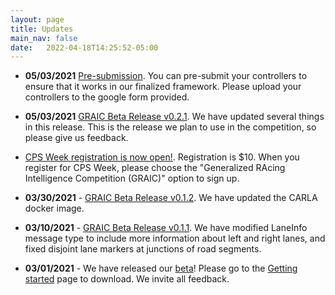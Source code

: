 ```yaml
---
layout: page
title: Updates
main_nav: false
date:   2022-04-18T14:25:52-05:00
---
```

* **05/03/2021** [Pre-submission](https://docs.google.com/forms/d/e/1FAIpQLSdPkkOefbGj-LsNzllB8FHReey_vfbmwo1NdYoYHSU65HmDsw/viewform?usp=sf_link). You can pre-submit your controllers to ensure that it works in our finalized framework. Please upload your controllers to the google form provided.

* **05/03/2021** [GRAIC Beta Release v0.2.1](https://github.com/PoPGRI/Race/releases/tag/0.2.1). We have updated several things in this release. This is the release we plan to use in the competition, so please give us feedback.

* [CPS Week registration is now open!](https://cps-iot-week2021.isis.vanderbilt.edu/registration.html). Registration is $10. When you register for CPS Week, please choose the "Generalized RAcing Intelligence Competition (GRAIC)" option to sign up.
* **03/30/2021** - [GRAIC Beta Release v0.1.2](https://github.com/PoPGRI/Race/releases/tag/0.1.2). We have updated the CARLA docker image.
* **03/10/2021** - [GRAIC Beta Release v0.1.1](https://github.com/PoPGRI/Race/releases/tag/0.1.1). We have modified LaneInfo message type to include more information about left and right lanes, and fixed disjoint lane markers at junctions of road segments.
* **03/01/2021** - We have released our [beta](https://github.com/PoPGRI/Race/releases/tag/0.1.0)! Please go to the [Getting started](https://popgri.github.io/Race/installation/) page to download. We invite all feedback.
